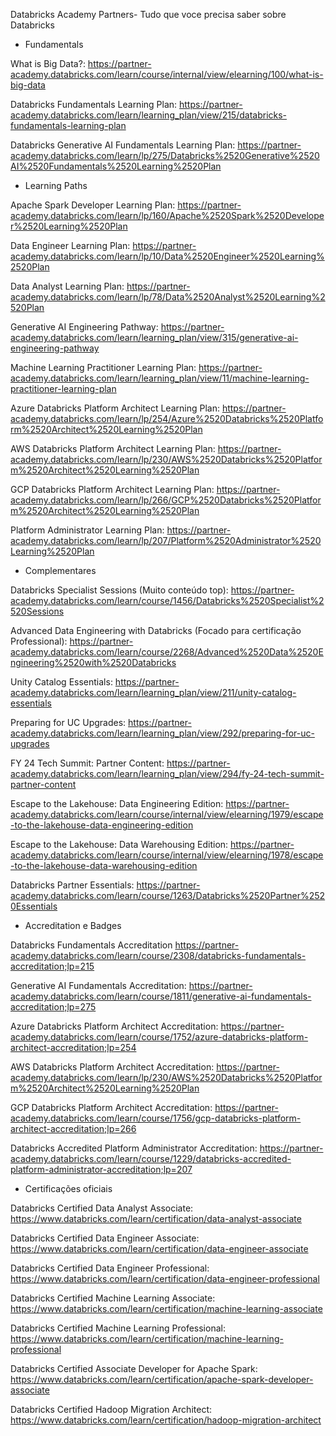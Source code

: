Databricks Academy Partners- Tudo que voce precisa saber sobre Databricks 

- Fundamentals 

What is Big Data?:
https://partner-academy.databricks.com/learn/course/internal/view/elearning/100/what-is-big-data

Databricks Fundamentals Learning Plan:
https://partner-academy.databricks.com/learn/learning_plan/view/215/databricks-fundamentals-learning-plan

Databricks Generative AI Fundamentals Learning Plan:
https://partner-academy.databricks.com/learn/lp/275/Databricks%2520Generative%2520AI%2520Fundamentals%2520Learning%2520Plan


- Learning Paths

Apache Spark Developer Learning Plan:
https://partner-academy.databricks.com/learn/lp/160/Apache%2520Spark%2520Developer%2520Learning%2520Plan

Data Engineer Learning Plan:
https://partner-academy.databricks.com/learn/lp/10/Data%2520Engineer%2520Learning%2520Plan

Data Analyst Learning Plan:
https://partner-academy.databricks.com/learn/lp/78/Data%2520Analyst%2520Learning%2520Plan

Generative AI Engineering Pathway:
https://partner-academy.databricks.com/learn/learning_plan/view/315/generative-ai-engineering-pathway

Machine Learning Practitioner Learning Plan:
https://partner-academy.databricks.com/learn/learning_plan/view/11/machine-learning-practitioner-learning-plan

Azure Databricks Platform Architect Learning Plan:
https://partner-academy.databricks.com/learn/lp/254/Azure%2520Databricks%2520Platform%2520Architect%2520Learning%2520Plan

AWS Databricks Platform Architect Learning Plan:
https://partner-academy.databricks.com/learn/lp/230/AWS%2520Databricks%2520Platform%2520Architect%2520Learning%2520Plan

GCP Databricks Platform Architect Learning Plan:
https://partner-academy.databricks.com/learn/lp/266/GCP%2520Databricks%2520Platform%2520Architect%2520Learning%2520Plan

Platform Administrator Learning Plan:
https://partner-academy.databricks.com/learn/lp/207/Platform%2520Administrator%2520Learning%2520Plan


- Complementares

Databricks Specialist Sessions (Muito conteúdo top):
https://partner-academy.databricks.com/learn/course/1456/Databricks%2520Specialist%2520Sessions

Advanced Data Engineering with Databricks (Focado para certificação Professional):
https://partner-academy.databricks.com/learn/course/2268/Advanced%2520Data%2520Engineering%2520with%2520Databricks

Unity Catalog Essentials:
https://partner-academy.databricks.com/learn/learning_plan/view/211/unity-catalog-essentials

Preparing for UC Upgrades:
https://partner-academy.databricks.com/learn/learning_plan/view/292/preparing-for-uc-upgrades

FY 24 Tech Summit: Partner Content:
https://partner-academy.databricks.com/learn/learning_plan/view/294/fy-24-tech-summit-partner-content

Escape to the Lakehouse: Data Engineering Edition:
https://partner-academy.databricks.com/learn/course/internal/view/elearning/1979/escape-to-the-lakehouse-data-engineering-edition

Escape to the Lakehouse: Data Warehousing Edition:
https://partner-academy.databricks.com/learn/course/internal/view/elearning/1978/escape-to-the-lakehouse-data-warehousing-edition

Databricks Partner Essentials:
https://partner-academy.databricks.com/learn/course/1263/Databricks%2520Partner%2520Essentials


- Accreditation e Badges

Databricks Fundamentals Accreditation
https://partner-academy.databricks.com/learn/course/2308/databricks-fundamentals-accreditation;lp=215

Generative AI Fundamentals Accreditation:
https://partner-academy.databricks.com/learn/course/1811/generative-ai-fundamentals-accreditation;lp=275

Azure Databricks Platform Architect Accreditation:
https://partner-academy.databricks.com/learn/course/1752/azure-databricks-platform-architect-accreditation;lp=254

AWS Databricks Platform Architect Accreditation:
https://partner-academy.databricks.com/learn/lp/230/AWS%2520Databricks%2520Platform%2520Architect%2520Learning%2520Plan

GCP Databricks Platform Architect Accreditation:
https://partner-academy.databricks.com/learn/course/1756/gcp-databricks-platform-architect-accreditation;lp=266

Databricks Accredited Platform Administrator Accreditation:
https://partner-academy.databricks.com/learn/course/1229/databricks-accredited-platform-administrator-accreditation;lp=207



- Certificações oficiais

Databricks Certified Data Analyst Associate:
https://www.databricks.com/learn/certification/data-analyst-associate

Databricks Certified Data Engineer Associate:
https://www.databricks.com/learn/certification/data-engineer-associate

Databricks Certified Data Engineer Professional:
https://www.databricks.com/learn/certification/data-engineer-professional

Databricks Certified Machine Learning Associate:
https://www.databricks.com/learn/certification/machine-learning-associate

Databricks Certified Machine Learning Professional:
https://www.databricks.com/learn/certification/machine-learning-professional

Databricks Certified Associate Developer for Apache Spark:
https://www.databricks.com/learn/certification/apache-spark-developer-associate

Databricks Certified Hadoop Migration Architect:
https://www.databricks.com/learn/certification/hadoop-migration-architect
